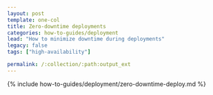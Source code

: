 ```yaml
---
layout: post
template: one-col
title: Zero-downtime deployments
categories: how-to-guides/deployment
lead: "How to minimize downtime during deployments"
legacy: false
tags: ["high-availability"]

permalink: /:collection/:path:output_ext
---
```

{% include how-to-guides/deployment/zero-downtime-deploy.md %}